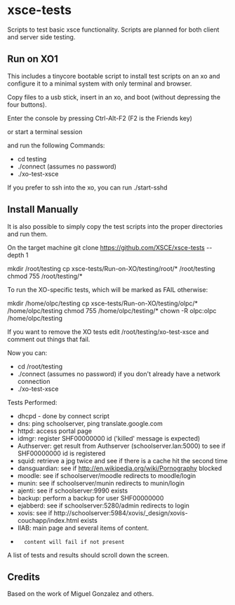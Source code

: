 xsce-tests
==========

Scripts to test basic xsce functionality.  Scripts are planned for both client and server side testing.

Run on XO1
----------

This includes a tinycore bootable script to install test scripts on an xo and configure it to a minimal system
with only terminal and browser.

Copy files to a usb stick, insert in an xo, and boot (without depressing the four buttons).

Enter the console by pressing Ctrl-Alt-F2 (F2 is the Friends key)

or start a terminal session

and run the following Commands:

* cd testing
* ./connect <access point ssid> (assumes no password)
* ./xo-test-xsce

If you prefer to ssh into the xo, you can run ./start-sshd

Install Manually
----------------

It is also possible to simply copy the test scripts into the proper directories and run them.

On the target machine git clone https://github.com/XSCE/xsce-tests --depth 1

mkdir /root/testing
cp xsce-tests/Run-on-XO/testing/root/* /root/testing
chmod 755 /root/testing/*

To run the XO-specific tests, which will be marked as FAIL otherwise:

mkdir /home/olpc/testing
cp xsce-tests/Run-on-XO/testing/olpc/* /home/olpc/testing
chmod 755 /home/olpc/testing/*
chown -R olpc:olpc /home/olpc/testing

If you want to remove the XO tests edit /root/testing/xo-test-xsce and comment out things that fail.

Now you can:

* cd /root/testing
* ./connect <access point ssid> (assumes no password) if you don't already have a network connection
* ./xo-test-xsce

Tests Performed:

* dhcpd - done by connect script
* dns: ping schoolserver, ping translate.google.com
* httpd: access portal page
* idmgr: register SHF00000000 id ('killed' message is expected)
* Authserver: get result from Authserver (schoolserver.lan:5000) to see if SHF00000000 id is registered
* squid: retrieve a jpg twice and see if there is a cache hit the second time
* dansguardian: see if http://en.wikipedia.org/wiki/Pornography blocked
* moodle: see if schoolserver/moodle redirects to moodle/login
* munin: see if schoolserver/munin redirects to munin/login
* ajenti: see if  schoolserver:9990 exists
* backup: perform a backup for user SHF00000000
* ejabberd: see if  schoolserver:5280/admin redirects to login
* xovis: see if http://schoolserver:5984/xovis/_design/xovis-couchapp/index.html exists
* IIAB: main page and several items of content.
*       content will fail if not present

A list of tests and results should scroll down the screen.


Credits
-------

Based on the work of Miguel Gonzalez and others.

